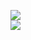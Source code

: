 [![](https://img.shields.io/badge/Made%20With-Github%20Spray-lightgrey.svg?style=for-the-badge&logo=github)](https://github.com/Annihil/github-spray#31348)  
[![](https://i.imgur.com/2DrTn0Z.gif)](https://github.com/Annihil/github-spray)